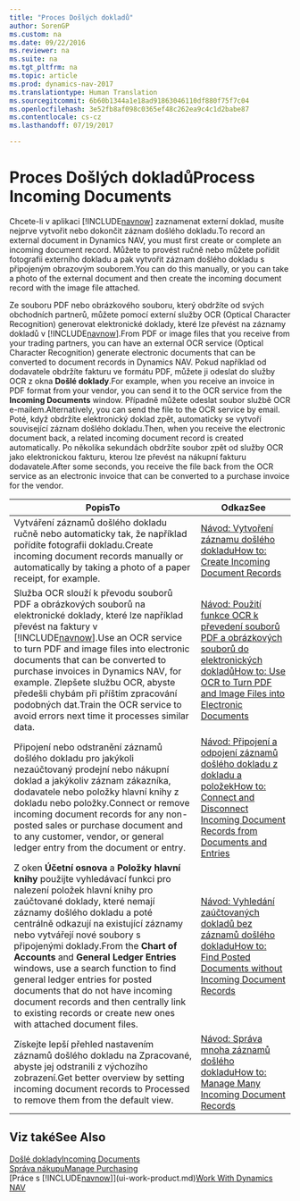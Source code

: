 ```yaml
---
title: "Proces Došlých dokladů"
author: SorenGP
ms.custom: na
ms.date: 09/22/2016
ms.reviewer: na
ms.suite: na
ms.tgt_pltfrm: na
ms.topic: article
ms.prod: dynamics-nav-2017
ms.translationtype: Human Translation
ms.sourcegitcommit: 6b60b1344a1e18ad91863046110df880f75f7c04
ms.openlocfilehash: 3e52fb8af098c0365ef48c262ea9c4c1d2babe87
ms.contentlocale: cs-cz
ms.lasthandoff: 07/19/2017

---
```


# <a name="process-incoming-documents"></a><span data-ttu-id="c61ef-102">Proces Došlých dokladů</span><span class="sxs-lookup"><span data-stu-id="c61ef-102">Process Incoming Documents</span></span>

<span data-ttu-id="c61ef-103">Chcete-li v aplikaci [!INCLUDE[navnow](includes/navnow_md.md)] zaznamenat externí doklad, musíte nejprve vytvořit nebo dokončit záznam došlého dokladu.</span><span class="sxs-lookup"><span data-stu-id="c61ef-103">To record an external document in Dynamics NAV, you must first create or complete an incoming document record.</span></span> <span data-ttu-id="c61ef-104">Můžete to provést ručně nebo můžete pořídit fotografii externího dokladu a pak vytvořit záznam došlého dokladu s připojeným obrazovým souborem.</span><span class="sxs-lookup"><span data-stu-id="c61ef-104">You can do this manually, or you can take a photo of the external document and then create the incoming document record with the image file attached.</span></span>

<span data-ttu-id="c61ef-105">Ze souboru PDF nebo obrázkového souboru, který obdržíte od svých obchodních partnerů, můžete pomocí externí služby OCR (Optical Character Recognition) generovat elektronické doklady, které lze převést na záznamy dokladů v [!INCLUDE[navnow](includes/navnow_md.md)].</span><span class="sxs-lookup"><span data-stu-id="c61ef-105">From PDF or image files that you receive from your trading partners, you can have an external OCR service (Optical Character Recognition) generate electronic documents that can be converted to document records in Dynamics NAV.</span></span> <span data-ttu-id="c61ef-106">Pokud například od dodavatele obdržíte fakturu ve formátu PDF, můžete ji odeslat do služby OCR z okna **Došlé doklady**.</span><span class="sxs-lookup"><span data-stu-id="c61ef-106">For example, when you receive an invoice in PDF format from your vendor, you can send it to the OCR service from the **Incoming Documents** window.</span></span> <span data-ttu-id="c61ef-107">Případně můžete odeslat soubor službě OCR e-mailem.</span><span class="sxs-lookup"><span data-stu-id="c61ef-107">Alternatively, you can send the file to the OCR service by email.</span></span> <span data-ttu-id="c61ef-108">Poté, když obdržíte elektronický doklad zpět, automaticky se vytvoří související záznam došlého dokladu.</span><span class="sxs-lookup"><span data-stu-id="c61ef-108">Then, when you receive the electronic document back, a related incoming document record is created automatically.</span></span> <span data-ttu-id="c61ef-109">Po několika sekundách obdržíte soubor zpět od služby OCR jako elektronickou fakturu, kterou lze převést na nákupní fakturu dodavatele.</span><span class="sxs-lookup"><span data-stu-id="c61ef-109">After some seconds, you receive the file back from the OCR service as an electronic invoice that can be converted to a purchase invoice for the vendor.</span></span>

|<span data-ttu-id="c61ef-110">Popis</span><span class="sxs-lookup"><span data-stu-id="c61ef-110">To</span></span>     |<span data-ttu-id="c61ef-111">Odkaz</span><span class="sxs-lookup"><span data-stu-id="c61ef-111">See</span></span>                   |
|-------|----------------------|
|<span data-ttu-id="c61ef-112">Vytváření záznamů došlého dokladu ručně nebo automaticky tak, že například pořídíte fotografii dokladu.</span><span class="sxs-lookup"><span data-stu-id="c61ef-112">Create incoming document records manually or automatically by taking a photo of a paper receipt, for example.</span></span>|[<span data-ttu-id="c61ef-113">Návod: Vytvoření záznamu došlého dokladu</span><span class="sxs-lookup"><span data-stu-id="c61ef-113">How to: Create Incoming Document Records</span></span>](across-how-create-income-document-records.md)|
|<span data-ttu-id="c61ef-114">Služba OCR slouží k převodu souborů PDF a obrázkových souborů na elektronické doklady, které lze například převést na faktury v [!INCLUDE[navnow](includes/navnow_md.md)].</span><span class="sxs-lookup"><span data-stu-id="c61ef-114">Use an OCR service to turn PDF and image files into electronic documents that can be converted to purchase invoices in Dynamics NAV, for example.</span></span> <span data-ttu-id="c61ef-115">Zlepšete službu OCR, abyste předešli chybám při příštím zpracování podobných dat.</span><span class="sxs-lookup"><span data-stu-id="c61ef-115">Train the OCR service to avoid errors next time it processes similar data.</span></span>|[<span data-ttu-id="c61ef-116">Návod: Použití funkce OCR k převedení souborů PDF a obrázkových souborů do elektronických dokladů</span><span class="sxs-lookup"><span data-stu-id="c61ef-116">How to: Use OCR to Turn PDF and Image Files into Electronic Documents</span></span>](across-how-use-ocr-pdf-images-files.md)|
|<span data-ttu-id="c61ef-117">Připojení nebo odstranění záznamů došlého dokladu pro jakýkoli nezaúčtovaný prodejní nebo nákupní doklad a jakýkoliv záznam zákazníka, dodavatele nebo položky hlavní knihy z dokladu nebo položky.</span><span class="sxs-lookup"><span data-stu-id="c61ef-117">Connect or remove incoming document records for any non-posted sales or purchase document and to any customer, vendor, or general ledger entry from the document or entry.</span></span>|[<span data-ttu-id="c61ef-118">Návod: Připojení a odpojení záznamů došlého dokladu z dokladu a položek</span><span class="sxs-lookup"><span data-stu-id="c61ef-118">How to: Connect and Disconnect Incoming Document Records from Documents and Entries</span></span>](across-how-connect-disconnect-income-document-records.md)|
|<span data-ttu-id="c61ef-119">Z oken **Účetní osnova** a **Položky hlavní knihy** použijte vyhledávací funkci pro nalezení položek hlavní knihy pro zaúčtované doklady, které nemají záznamy došlého dokladu a poté centrálně odkazují na existující záznamy nebo vytvářejí nové soubory s připojenými doklady.</span><span class="sxs-lookup"><span data-stu-id="c61ef-119">From the **Chart of Accounts** and **General Ledger Entries** windows, use a search function to find general ledger entries for posted documents that do not have incoming document records and then centrally link to existing records or create new ones with attached document files.</span></span>|[<span data-ttu-id="c61ef-120">Návod: Vyhledání zaúčtovaných dokladů bez záznamů došlého dokladu</span><span class="sxs-lookup"><span data-stu-id="c61ef-120">How to: Find Posted Documents without Incoming Document Records</span></span>](across-how-find-posted-documents-without-income-document-records.md)|
|<span data-ttu-id="c61ef-121">Získejte lepší přehled nastavením záznamů došlého dokladu na Zpracované, abyste jej odstranili z výchozího zobrazení.</span><span class="sxs-lookup"><span data-stu-id="c61ef-121">Get better overview by setting incoming document records to Processed to remove them from the default view.</span></span>|[<span data-ttu-id="c61ef-122">Návod: Správa mnoha záznamů došlého dokladu</span><span class="sxs-lookup"><span data-stu-id="c61ef-122">How to: Manage Many Incoming Document Records</span></span>](across-how-manage-many-income-document-records.md)|

## <a name="see-also"></a><span data-ttu-id="c61ef-123">Viz také</span><span class="sxs-lookup"><span data-stu-id="c61ef-123">See Also</span></span>  
[<span data-ttu-id="c61ef-124">Došlé doklady</span><span class="sxs-lookup"><span data-stu-id="c61ef-124">Incoming Documents</span></span>](across-income-documents.md)  
[<span data-ttu-id="c61ef-125">Správa nákupu</span><span class="sxs-lookup"><span data-stu-id="c61ef-125">Manage Purchasing</span></span>](purchasing-manage-purchasing.md)  
<span data-ttu-id="c61ef-126">[Práce s [!INCLUDE[navnow](includes/navnow_md.md)]](ui-work-product.md)</span><span class="sxs-lookup"><span data-stu-id="c61ef-126">[Work With Dynamics NAV](ui-work-product.md)</span></span>

